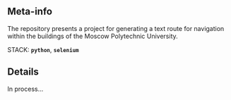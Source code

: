 ## Meta-info

The repository presents a project for generating a text route for navigation within the buildings of the Moscow Polytechnic University.

STACK: **`python`**, **`selenium`**

## Details

In process...